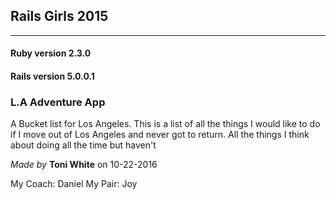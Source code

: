 ## Rails Girls 2015


---

#### Ruby version 2.3.0
#### Rails version 5.0.0.1

### L.A Adventure App

A Bucket list for Los Angeles. This is a list of all the things I would like to do if I move out of Los Angeles and never got to return. All the things I think about doing all the time but haven't 

*Made by* **Toni White**
on 10-22-2016

My Coach: Daniel
My Pair: Joy

